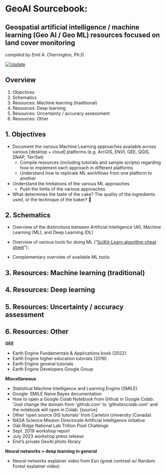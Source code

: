 # GeoAI Sourcebook:
## Geospatial artificial intelligence / machine learning (Geo AI / Geo ML) resources focused on land cover monitoring

*compiled by Emil A. Cherrington, Ph.D.*

[![Update](https://img.shields.io/github/last-commit/bzgeo/geo_ai_refs?label=last%20updated&style=flat-square)](https://github.com/BzGEO/geo_ai_refs)

## Overview

1. Objectives
2. Schematics
3. Resources: Machine learning (traditional)
4. Resources: Deep learning
5. Resources: Uncertainty / accuracy assessment
6. Resources: Other

## 1. Objectives

* Document the various Machine Learning approaches available across various [desktop + cloud] platforms (e.g. ArcGIS, ENVI, GEE, QGIS, SNAP, TerrSet)
  * Compile resources (including tutorials and sample scripts) regarding how to implement each approach in different platforms
  * Understand how to replicate ML workflows from one platform to another
* Understand the limitations of the various ML approaches
  * Push the limits of the various approaches
* What determines the taste of the cake? The quality of the ingredients used, or the technique of the baker? 🤔

## 2. Schematics

* Overview of the distinctions between Artificial Intelligence (AI), Machine Learning (ML), and Deep Learning (DL)


* Overview of various tools for doing ML (“[SciKit-Learn algorithm cheat sheet](https://scikit-learn.org/1.4/tutorial/machine_learning_map/index.html)”):


* Complementary overview of available ML tools:


## 3. Resources: Machine learning (traditional)


## 4. Resources: Deep learning


## 5. Resources: Uncertainty / accuracy assessment


## 6. Resources: Other

**GEE**
* Earth Engine Fundamentals & Applications book (2022)
* Earth Engine higher education tutorials (2016)
* Earth Engine general tutorials
* Earth Engine Developers Google Group

**Miscellaneous**

* Statistical Machine Intelligence and Learning Engine (SMILE)
 * Google: SMILE Naive Bayes documentation
* How to open a Google Colab Notebook from Github in Google Colab: “Just change the domain from 'github.com' to 'githubtocolab.com' and the notebook will open in Colab. [source]
* Other ‘open source GIS tutorials’ from Carleton University (Canada)
* NASA Science Mission Directorate Artificial Intelligence initiative
* Oak Ridge National Lab Trillion Pixel Challenge
 * Sept. 2019 workshop report
 * July 2023 workshop press release
* Emil’s private GeoAI photo library


**Neural networks + deep learning in general**
* Neural networks explainer video from Esri (great contrast w/ Random Forest explainer video)
